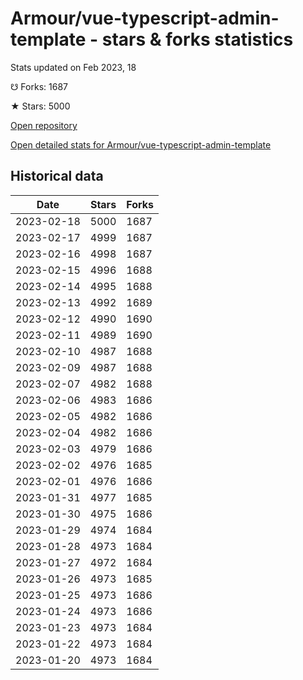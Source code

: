 # Armour/vue-typescript-admin-template - stars & forks statistics

Stats updated on Feb 2023, 18

☋ Forks: 1687

★ Stars: 5000

[Open repository](https://github.com/Armour/vue-typescript-admin-template)

[Open detailed stats for Armour/vue-typescript-admin-template](https://reviewgithub.com/rep/Armour/vue-typescript-admin-template)

## Historical data
| Date | Stars | Forks |
|------|-------|-------|
| 2023-02-18 | 5000 | 1687 | 
| 2023-02-17 | 4999 | 1687 | 
| 2023-02-16 | 4998 | 1687 | 
| 2023-02-15 | 4996 | 1688 | 
| 2023-02-14 | 4995 | 1688 | 
| 2023-02-13 | 4992 | 1689 | 
| 2023-02-12 | 4990 | 1690 | 
| 2023-02-11 | 4989 | 1690 | 
| 2023-02-10 | 4987 | 1688 | 
| 2023-02-09 | 4987 | 1688 | 
| 2023-02-07 | 4982 | 1688 | 
| 2023-02-06 | 4983 | 1686 | 
| 2023-02-05 | 4982 | 1686 | 
| 2023-02-04 | 4982 | 1686 | 
| 2023-02-03 | 4979 | 1686 | 
| 2023-02-02 | 4976 | 1685 | 
| 2023-02-01 | 4976 | 1686 | 
| 2023-01-31 | 4977 | 1685 | 
| 2023-01-30 | 4975 | 1686 | 
| 2023-01-29 | 4974 | 1684 | 
| 2023-01-28 | 4973 | 1684 | 
| 2023-01-27 | 4972 | 1684 | 
| 2023-01-26 | 4973 | 1685 | 
| 2023-01-25 | 4973 | 1686 | 
| 2023-01-24 | 4973 | 1686 | 
| 2023-01-23 | 4973 | 1684 | 
| 2023-01-22 | 4973 | 1684 | 
| 2023-01-20 | 4973 | 1684 | 

